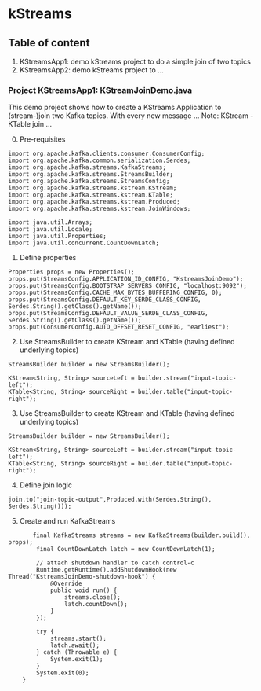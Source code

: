 # kStreams

## Table of content
1. KStreamsApp1: demo kStreams project to do a simple join of two topics
2. KStreamsApp2: demo kStreams project to ...


### Project KStreamsApp1: KStreamJoinDemo.java

This demo project shows how to create a KStreams Application to (stream-)join two Kafka topics. With every new message ... Note: KStream - KTable join ...

0. Pre-requisites
```
import org.apache.kafka.clients.consumer.ConsumerConfig;
import org.apache.kafka.common.serialization.Serdes;
import org.apache.kafka.streams.KafkaStreams;
import org.apache.kafka.streams.StreamsBuilder;
import org.apache.kafka.streams.StreamsConfig;
import org.apache.kafka.streams.kstream.KStream;
import org.apache.kafka.streams.kstream.KTable;
import org.apache.kafka.streams.kstream.Produced;
import org.apache.kafka.streams.kstream.JoinWindows;

import java.util.Arrays;
import java.util.Locale;
import java.util.Properties;
import java.util.concurrent.CountDownLatch;
```

1. Define properties
```
Properties props = new Properties();
props.put(StreamsConfig.APPLICATION_ID_CONFIG, "KstreamsJoinDemo");
props.put(StreamsConfig.BOOTSTRAP_SERVERS_CONFIG, "localhost:9092");
props.put(StreamsConfig.CACHE_MAX_BYTES_BUFFERING_CONFIG, 0);
props.put(StreamsConfig.DEFAULT_KEY_SERDE_CLASS_CONFIG, Serdes.String().getClass().getName());
props.put(StreamsConfig.DEFAULT_VALUE_SERDE_CLASS_CONFIG, Serdes.String().getClass().getName());
props.put(ConsumerConfig.AUTO_OFFSET_RESET_CONFIG, "earliest");
```

2. Use StreamsBuilder to create KStream and KTable (having defined underlying topics)
```
StreamsBuilder builder = new StreamsBuilder();

KStream<String, String> sourceLeft = builder.stream("input-topic-left");
KTable<String, String> sourceRight = builder.table("input-topic-right");
```

3. Use StreamsBuilder to create KStream and KTable (having defined underlying topics)
```
StreamsBuilder builder = new StreamsBuilder();

KStream<String, String> sourceLeft = builder.stream("input-topic-left");
KTable<String, String> sourceRight = builder.table("input-topic-right");
```

4. Define join logic
```
join.to("join-topic-output",Produced.with(Serdes.String(), Serdes.String()));
```

5. Create and run KafkaStreams
```
       final KafkaStreams streams = new KafkaStreams(builder.build(), props);
        final CountDownLatch latch = new CountDownLatch(1);

        // attach shutdown handler to catch control-c
        Runtime.getRuntime().addShutdownHook(new Thread("KstreamsJoinDemo-shutdown-hook") {
            @Override
            public void run() {
                streams.close();
                latch.countDown();
            }
        });

        try {
            streams.start();
            latch.await();
        } catch (Throwable e) {
            System.exit(1);
        }
        System.exit(0);
    }
```